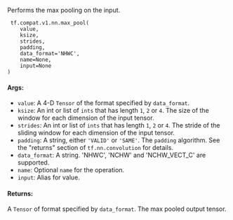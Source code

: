 Performs the max pooling on the input.

```
 tf.compat.v1.nn.max_pool(
    value,
    ksize,
    strides,
    padding,
    data_format='NHWC',
    name=None,
    input=None
)
```
#### Args:
- `value`: A 4-D `Tensor` of the format specified by `data_format`.
- `ksize`: An int or list of `ints` that has length `1`, `2` or `4`. The size of the window for each dimension of the input tensor.
- `strides`: An int or list of `ints` that has length `1`, `2` or `4`. The stride of the sliding window for each dimension of the input tensor.
- `padding`: A string, either `'VALID'` or `'SAME'`. The `padding` algorithm. See the "returns" section of `tf.nn.convolution` for details.
- `data_format`: A string. 'NHWC', 'NCHW' and 'NCHW_VECT_C' are supported.
- `name`: Optional `name` for the operation.
- `input`: Alias for value.
#### Returns:
A `Tensor` of format specified by `data_format`. The max pooled output tensor.
